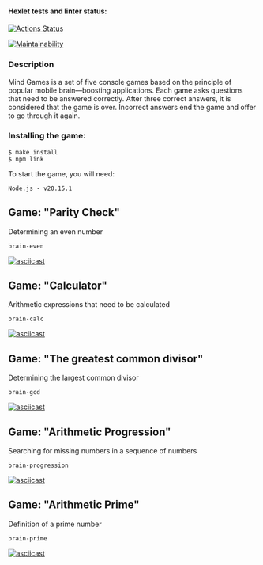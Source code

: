#### Hexlet tests and linter status:

[![Actions Status](https://github.com/nityulam/frontend-project-44/actions/workflows/hexlet-check.yml/badge.svg)](https://github.com/nityulam/frontend-project-44/actions)

[![Maintainability](https://api.codeclimate.com/v1/badges/4fbd4e15184290ee0025/maintainability)](https://codeclimate.com/github/nityulam/frontend-project-44/maintainability)

### Description

Mind Games is a set of five console games based on the principle of popular mobile brain—boosting applications. Each game asks questions that need to be answered correctly. After three correct answers, it is considered that the game is over. Incorrect answers end the game and offer to go through it again.

### Installing the game:

```
$ make install
$ npm link
```

To start the game, you will need:

```
Node.js - v20.15.1
```

## Game: "Parity Check"

Determining an even number

```
brain-even
```

[![asciicast](https://asciinema.org/a/h6baYLaGyAIwBNOu1mgVE2hSe.svg)](https://asciinema.org/a/h6baYLaGyAIwBNOu1mgVE2hSe)

## Game: "Calculator"

Arithmetic expressions that need to be calculated

```
brain-calc
```

[![asciicast](https://asciinema.org/a/0bOdsT2iMbWilrN0PasAzZKXv.svg)](https://asciinema.org/a/0bOdsT2iMbWilrN0PasAzZKXv)

## Game: "The greatest common divisor"

Determining the largest common divisor

```
brain-gcd
```

[![asciicast](https://asciinema.org/a/y1opNcxwpw2oxZqQaOMvRpeIr.svg)](https://asciinema.org/a/y1opNcxwpw2oxZqQaOMvRpeIr)

## Game: "Arithmetic Progression"

Searching for missing numbers in a sequence of numbers

```
brain-progression
```

[![asciicast](https://asciinema.org/a/hYd90D5FysBxjsf3WriNp7lbd.svg)](https://asciinema.org/a/hYd90D5FysBxjsf3WriNp7lbd)

## Game: "Arithmetic Prime"

Definition of a prime number

```
brain-prime
```

[![asciicast](https://asciinema.org/a/F95QuSfht2hkzYNjQK7KhP6fS.svg)](https://asciinema.org/a/F95QuSfht2hkzYNjQK7KhP6fS)
